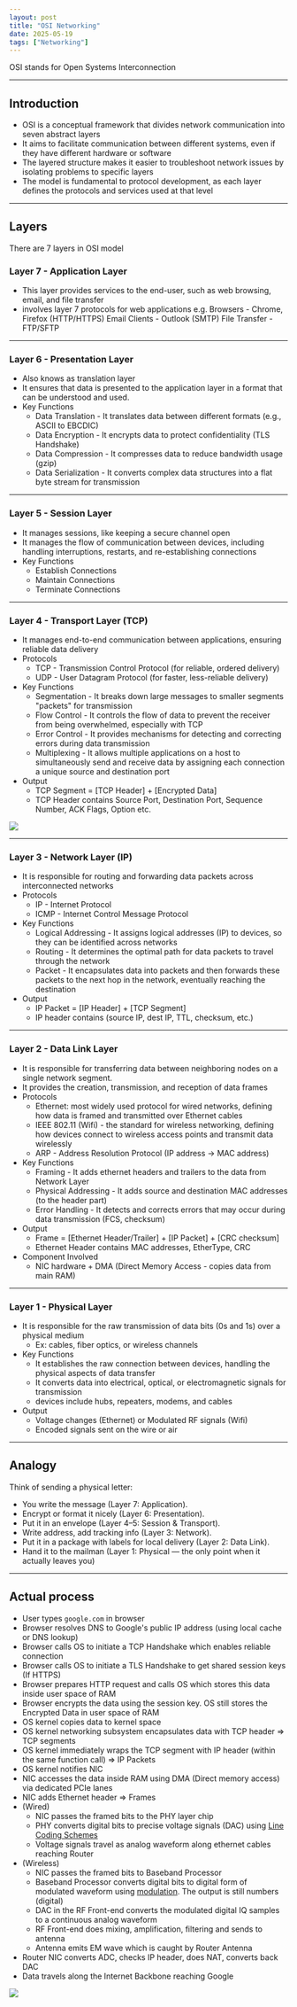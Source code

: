 ```yaml
---
layout: post
title: "OSI Networking"
date: 2025-05-19
tags: ["Networking"]
---
```


OSI stands for Open Systems Interconnection

---
## Introduction

- OSI is a conceptual framework that divides network communication into seven abstract layers
- It aims to facilitate communication between different systems, even if they have different hardware or software
- The layered structure makes it easier to troubleshoot network issues by isolating problems to specific layers
- The model is fundamental to protocol development, as each layer defines the protocols and services used at that level

---
## Layers

There are 7 layers in OSI model

### Layer 7 - Application Layer 

- This layer provides services to the end-user, such as web browsing, email, and file transfer
- involves layer 7 protocols for web applications e.g. 
    Browsers - Chrome, Firefox (HTTP/HTTPS)
    Email Clients - Outlook (SMTP)
    File Transfer -  FTP/SFTP

---
### Layer 6 - Presentation Layer

- Also knows as translation layer
- It ensures that data is presented to the application layer in a format that can be understood and used. 
- Key Functions
    - Data Translation - It translates data between different formats (e.g., ASCII to EBCDIC)
    - Data Encryption - It encrypts data to protect confidentiality (TLS Handshake)
    - Data Compression - It compresses data to reduce bandwidth usage (gzip)
    - Data Serialization - It converts complex data structures into a flat byte stream for transmission

---
### Layer 5 - Session Layer

- It manages sessions, like keeping a secure channel open
- It manages the flow of communication between devices, including handling interruptions, restarts, and re-establishing connections
- Key Functions
    - Establish Connections
    - Maintain Connections
    - Terminate Connections

---
### Layer 4 - Transport Layer (TCP)

- It manages end-to-end communication between applications, ensuring reliable data delivery
- Protocols
    - TCP - Transmission Control Protocol (for reliable, ordered delivery)
    - UDP - User Datagram Protocol (for faster, less-reliable delivery)
- Key Functions
    - Segmentation - It breaks down large messages to smaller segments "packets" for transmission
    - Flow Control - It controls the flow of data to prevent the receiver from being overwhelmed, especially with TCP
    - Error Control - It provides mechanisms for detecting and correcting errors during data transmission
    - Multiplexing - It allows multiple applications on a host to simultaneously send and receive data by assigning each connection a unique source and destination port
- Output
    - TCP Segment = [TCP Header] + [Encrypted Data]
    - TCP Header contains Source Port, Destination Port, Sequence Number, ACK Flags, Option etc.

<img src="{{site.url}}/images/networking/tcp-seg.png">

---
### Layer 3 - Network Layer (IP)

- It is responsible for routing and forwarding data packets across interconnected networks
- Protocols
    - IP - Internet Protocol
    - ICMP - Internet Control Message Protocol
- Key Functions
    - Logical Addressing - It assigns logical addresses (IP) to devices, so they can be identified across networks
    - Routing - It determines the optimal path for data packets to travel through the network
    - Packet - It encapsulates data into packets and then forwards these packets to the next hop in the network, eventually reaching the destination
- Output
    - IP Packet = [IP Header] + [TCP Segment]
    - IP header contains (source IP, dest IP, TTL, checksum, etc.)

---
### Layer 2 - Data Link Layer

- It is responsible for transferring data between neighboring nodes on a single network segment. 
- It provides the creation, transmission, and reception of data frames
- Protocols
    - Ethernet: most widely used protocol for wired networks, defining how data is framed and transmitted over Ethernet cables
    - IEEE 802.11 (Wifi) - the standard for wireless networking, defining how devices connect to wireless access points and transmit data wirelessly
    - ARP - Address Resolution Protocol (IP address -> MAC address)
- Key Functions
    - Framing - It adds ethernet headers and trailers to the data from Network Layer
    - Physical Addressing - It adds source and destination MAC addresses (to the header part)
    - Error Handling - It detects and corrects errors that may occur during data transmission (FCS, checksum)
- Output
    - Frame = [Ethernet Header/Trailer] + [IP Packet] + [CRC checksum]
    - Ethernet Header contains MAC addresses, EtherType, CRC
- Component Involved
    - NIC hardware + DMA (Direct Memory Access - copies data from main RAM)

---
### Layer 1 - Physical Layer

- It is responsible for the raw transmission of data bits (0s and 1s) over a physical medium 
    - Ex: cables, fiber optics, or wireless channels
- Key Functions
    - It establishes the raw connection between devices, handling the physical aspects of data transfer
    - It converts data into electrical, optical, or electromagnetic signals for transmission
    - devices include hubs, repeaters, modems, and cables
- Output
    - Voltage changes (Ethernet) or Modulated RF signals (Wifi)
    - Encoded signals sent on the wire or air

---
## Analogy

Think of sending a physical letter:

- You write the message (Layer 7: Application).
- Encrypt or format it nicely (Layer 6: Presentation).
- Put it in an envelope (Layer 4–5: Session & Transport).
- Write address, add tracking info (Layer 3: Network).
- Put it in a package with labels for local delivery (Layer 2: Data Link).
- Hand it to the mailman (Layer 1: Physical — the only point when it actually leaves you)

---
## Actual process

- User types `google.com` in browser
- Browser resolves DNS to Google's public IP address (using local cache or DNS lookup)
- Browser calls OS to initiate a TCP Handshake which enables reliable connection
- Browser calls OS to initiate a TLS Handshake to get shared session keys (If HTTPS)
- Browser prepares HTTP request and calls OS which stores this data inside user space of RAM
- Browser encrypts the data using the session key. OS still stores the Encrypted Data in user space of RAM
- OS kernel copies data to kernel space
- OS kernel networking subsystem encapsulates data with TCP header => TCP segments
- OS kernel immediately wraps the TCP segment with IP header (within the same function call) => IP Packets
- OS kernel notifies NIC 
- NIC accesses the data inside RAM using DMA (Direct memory access) via dedicated PCIe lanes
- NIC adds Ethernet header => Frames 
- (Wired) 
    - NIC passes the framed bits to the PHY layer chip
    - PHY converts digital bits to precise voltage signals (DAC) using [Line Coding Schemes](https://gouherdanish.github.io/2025/05/12/nic.html)
    - Voltage signals travel as analog waveform along ethernet cables reaching Router
- (Wireless) 
    - NIC passes the framed bits to Baseband Processor
    - Baseband Processor converts digital bits to digital form of modulated waveform using [modulation](https://gouherdanish.github.io/2025/05/12/nic.html). The output is still numbers (digital)
    - DAC in the RF Front-end converts the modulated digital IQ samples to a continuous analog waveform
    - RF Front-end does mixing, amplification, filtering and sends to antenna
    - Antenna emits EM wave which is caught by Router Antenna
- Router NIC converts ADC, checks IP header, does NAT, converts back DAC 
- Data travels along the Internet Backbone reaching Google

<img src="{{site.url}}/images/networking/osi-flow.png">
